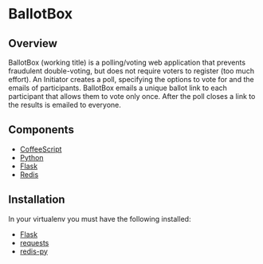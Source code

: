BallotBox
=========

Overview
--------
BallotBox (working title) is a polling/voting web application that prevents
fraudulent double-voting, but does not require voters to register (too much
effort). An Initiator creates a poll, specifying the options to vote for
and the emails of participants. BallotBox emails a unique ballot link to
each participant that allows them to vote only once. After the poll closes
a link to the results is emailed to everyone.

Components
----------
* [CoffeeScript](http://coffeescript.org/)
* [Python](http://www.python.org/)
* [Flask](http://flask.pocoo.org/)
* [Redis](http://redis.io/)

Installation
------------
In your virtualenv you must have the following installed:
* [Flask](http://flask.pocoo.org/docs/installation/)
* [requests](http://docs.python-requests.org/en/latest/user/install/#install)
* [redis-py](https://pypi.python.org/pypi/redis/)
